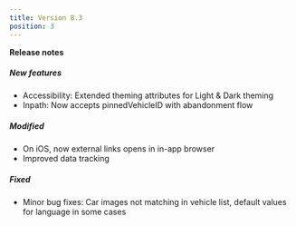```yaml
---
title: Version 8.3
position: 3
---
```


**Release notes**

##### New features

* Accessibility: Extended theming attributes for Light & Dark theming
* Inpath: Now accepts pinnedVehicleID with abandonment flow

##### Modified

* On iOS, now external links opens in in-app browser
* Improved data tracking

##### Fixed

* Minor bug fixes: Car images not matching in vehicle list, default values for language in some cases